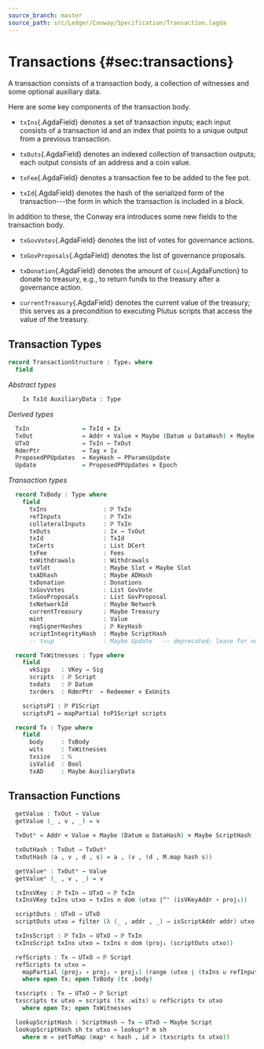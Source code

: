 ```yaml
---
source_branch: master
source_path: src/Ledger/Conway/Specification/Transaction.lagda
---
```


# Transactions {#sec:transactions}

A transaction consists of a transaction body, a collection of witnesses
and some optional auxiliary data.

<!--
```agda
{-# OPTIONS --safe #-}
--------------------------------------------------------------------------------
-- NOTE: Everything in this module is part of TransactionStructure
--------------------------------------------------------------------------------
module Ledger.Conway.Specification.Transaction where

import Data.Maybe.Base as M

open import Ledger.Prelude renaming (filterᵐ to filter)

open import Ledger.Core.Specification.Crypto
open import Ledger.Core.Specification.Epoch
open import Ledger.Conway.Specification.Gov.Base
import Ledger.Conway.Specification.PParams
import Ledger.Conway.Specification.Script.Base
import Ledger.Conway.Specification.Gov.Actions
import Ledger.Conway.Specification.Certs
import Ledger.Conway.Specification.TokenAlgebra.Base
import Ledger.Core.Specification.Address

open import Relation.Nullary.Decidable using (⌊_⌋)

data Tag : Type where
  Spend Mint Cert Rewrd Vote Propose : Tag
unquoteDecl DecEq-Tag = derive-DecEq ((quote Tag , DecEq-Tag) ∷ [])
```
-->

Here are some key components of the transaction body.

+  `txIns`{.AgdaField} denotes a set of transaction inputs; each input consists of a
   transaction id and an index that points to a unique output from a previous transaction.

+  `txOuts`{.AgdaField} denotes an indexed collection of transaction outputs; each output
   consists of an address and a coin value.

+  `txFee`{.AgdaField} denotes a transaction fee to be added to the fee pot.

+  `txId`{.AgdaField} denotes the hash of the serialized form of the
   transaction---the form in which the transaction is included in a block.

In addition to these, the Conway era introduces some new fields to the transaction body.

+  `txGovVotes`{.AgdaField} denotes the list of votes for governance actions.

+  `txGovProposals`{.AgdaField} denotes the list of governance proposals.

+  `txDonation`{.AgdaField} denotes the amount of `Coin`{.AgdaFunction} to donate to
   treasury, e.g., to return funds to the treasury after a governance action.

+  `currentTreasury`{.AgdaField} denotes the current value of the treasury; this serves
   as a precondition to executing Plutus scripts that access the value of the treasury.


## Transaction Types

```agda
record TransactionStructure : Type₁ where
  field
```

*Abstract types*
```agda
    Ix TxId AuxiliaryData : Type
```

<!--
```agda
    ⦃ DecEq-Ix   ⦄ : DecEq Ix
    ⦃ DecEq-TxId ⦄ : DecEq TxId
    adHashingScheme : isHashableSet AuxiliaryData
  open isHashableSet adHashingScheme renaming (THash to ADHash) public

  field globalConstants : _
  open GlobalConstants globalConstants public

  field cryptoStructure : _
  open CryptoStructure cryptoStructure public
  open Ledger.Conway.Specification.TokenAlgebra.Base ScriptHash public
  open Ledger.Core.Specification.Address Network KeyHash ScriptHash ⦃ it ⦄ ⦃ it ⦄ ⦃ it ⦄ public

  field epochStructure : _
  open EpochStructure epochStructure public
  open Ledger.Conway.Specification.Script.Base cryptoStructure epochStructure public

  field scriptStructure : _
  open ScriptStructure scriptStructure public
  open Ledger.Conway.Specification.PParams cryptoStructure epochStructure scriptStructure public

  field govParams : _
  open GovParams govParams public

  field tokenAlgebra : TokenAlgebra
  open TokenAlgebra tokenAlgebra public

  field txidBytes : TxId → Ser

  govStructure : GovStructure
  govStructure = record
    -- TODO: figure out what to do with the hash
    { TxId = TxId; DocHash = ADHash
    ; cryptoStructure = cryptoStructure
    ; epochStructure = epochStructure
    ; scriptStructure = scriptStructure
    ; govParams = govParams
    ; globalConstants = globalConstants
    }

  module GovActions = Ledger.Conway.Specification.Gov.Actions govStructure
  open GovActions hiding (Vote; yes; no; abstain) public

  open import Ledger.Conway.Specification.Certs govStructure
```
-->

*Derived types*
```agda
  TxIn               = TxId × Ix
  TxOut              = Addr × Value × Maybe (Datum ⊎ DataHash) × Maybe Script
  UTxO               = TxIn ⇀ TxOut
  RdmrPtr            = Tag × Ix
  ProposedPPUpdates  = KeyHash ⇀ PParamsUpdate
  Update             = ProposedPPUpdates × Epoch
```

<!--
```agda
  record HasUTxO {a} (A : Type a) : Type a where
    field UTxOOf : A → UTxO
  open HasUTxO ⦃...⦄ public
```
-->

*Transaction types*
```agda
  record TxBody : Type where
    field
      txIns                : ℙ TxIn
      refInputs            : ℙ TxIn
      collateralInputs     : ℙ TxIn
      txOuts               : Ix ⇀ TxOut
      txId                 : TxId
      txCerts              : List DCert
      txFee                : Fees
      txWithdrawals        : Withdrawals
      txVldt               : Maybe Slot × Maybe Slot
      txADhash             : Maybe ADHash
      txDonation           : Donations
      txGovVotes           : List GovVote
      txGovProposals       : List GovProposal
      txNetworkId          : Maybe Network
      currentTreasury      : Maybe Treasury
      mint                 : Value
      reqSignerHashes      : ℙ KeyHash
      scriptIntegrityHash  : Maybe ScriptHash
      -- txup              : Maybe Update   -- deprecated; leave for now
```

<!--
```agda
  record HasTxBody {a} (A : Type a) : Type a where
    field TxBodyOf : A → TxBody
  open HasTxBody  ⦃...⦄ public

  record HasDCerts {a} (A : Type a) : Type a where
    field DCertsOf : A → List DCert
  open HasDCerts ⦃...⦄ public

  record HasGovProposals {a} (A : Type a) : Type a where
    field GovProposalsOf  : A → List GovProposal
  open HasGovProposals ⦃...⦄ public

  record HasTxId {a} (A : Type a) : Type a where
    field TxIdOf    : A → TxId
  open HasTxId ⦃...⦄ public

  instance
    HasDonations-TxBody : HasDonations TxBody
    HasDonations-TxBody .DonationsOf = TxBody.txDonation
```
-->


```agda
  record TxWitnesses : Type where
    field
      vkSigs   : VKey ⇀ Sig
      scripts  : ℙ Script
      txdats   : ℙ Datum
      txrdmrs  : RdmrPtr  ⇀ Redeemer × ExUnits

    scriptsP1 : ℙ P1Script
    scriptsP1 = mapPartial toP1Script scripts

  record Tx : Type where
    field
      body     : TxBody
      wits     : TxWitnesses
      txsize   : ℕ
      isValid  : Bool
      txAD     : Maybe AuxiliaryData
```

<!--
```agda
  instance
    HasTxBody-Tx : HasTxBody Tx
    HasTxBody-Tx .TxBodyOf = Tx.body

    HasFees-Tx : HasFees Tx
    HasFees-Tx .FeesOf = TxBody.txFee ∘ TxBodyOf

    HasDCerts-Tx : HasDCerts Tx
    HasDCerts-Tx .DCertsOf = TxBody.txCerts ∘ TxBodyOf

    HasGovProposals-Tx : HasGovProposals Tx
    HasGovProposals-Tx .GovProposalsOf = TxBody.txGovProposals ∘ TxBodyOf

    HasWithdrawals-TxBody : HasWithdrawals TxBody
    HasWithdrawals-TxBody .WithdrawalsOf = TxBody.txWithdrawals

    HasWithdrawals-Tx : HasWithdrawals Tx
    HasWithdrawals-Tx .WithdrawalsOf = WithdrawalsOf ∘ TxBodyOf

    HasTxId-Tx : HasTxId Tx
    HasTxId-Tx .TxIdOf = TxBody.txId ∘ TxBodyOf

    HasDonations-Tx : HasDonations Tx
    HasDonations-Tx .DonationsOf = DonationsOf ∘ TxBodyOf
```
-->


## Transaction Functions


```agda
  getValue : TxOut → Value
  getValue (_ , v , _) = v

  TxOutʰ = Addr × Value × Maybe (Datum ⊎ DataHash) × Maybe ScriptHash

  txOutHash : TxOut → TxOutʰ
  txOutHash (a , v , d , s) = a , (v , (d , M.map hash s))

  getValueʰ : TxOutʰ → Value
  getValueʰ (_ , v , _) = v

  txInsVKey : ℙ TxIn → UTxO → ℙ TxIn
  txInsVKey txIns utxo = txIns ∩ dom (utxo ∣^' (isVKeyAddr ∘ proj₁))

  scriptOuts : UTxO → UTxO
  scriptOuts utxo = filter (λ (_ , addr , _) → isScriptAddr addr) utxo

  txInsScript : ℙ TxIn → UTxO → ℙ TxIn
  txInsScript txIns utxo = txIns ∩ dom (proj₁ (scriptOuts utxo))

  refScripts : Tx → UTxO → ℙ Script
  refScripts tx utxo =
    mapPartial (proj₂ ∘ proj₂ ∘ proj₂) (range (utxo ∣ (txIns ∪ refInputs)))
    where open Tx; open TxBody (tx .body)

  txscripts : Tx → UTxO → ℙ Script
  txscripts tx utxo = scripts (tx .wits) ∪ refScripts tx utxo
    where open Tx; open TxWitnesses

  lookupScriptHash : ScriptHash → Tx → UTxO → Maybe Script
  lookupScriptHash sh tx utxo = lookupᵐ? m sh
    where m = setToMap (mapˢ < hash , id > (txscripts tx utxo))
```

<!--
```agda
  instance
    HasCoin-TxOut : HasCoin TxOut
    HasCoin-TxOut .getCoin = coin ∘ proj₁ ∘ proj₂
```
-->

